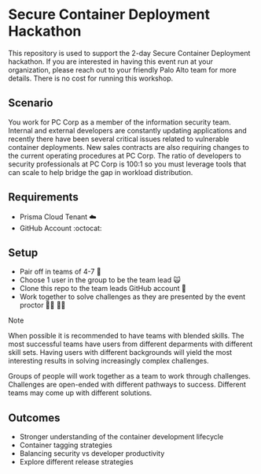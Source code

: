 #  Secure Container Deployment Hackathon

This repository is used to support the 2-day Secure Container Deployment hackathon. If you are interested in having this event run at your organization, please reach out to your friendly Palo Alto team for more details. There is no cost for running this workshop. 

## Scenario
You work for PC Corp as a member of the information security team. Internal and external developers are constantly updating applications and recently there have been several critical issues related to vulnerable container deployments. New sales contracts are also requiring changes to the current operating procedures at PC Corp. The ratio of developers to security professionals at PC Corp is 100:1 so you must leverage tools that can scale to help bridge the gap in workload distribution. 

## Requirements
* Prisma Cloud Tenant :cloud: 
* GitHub Account :octocat: 

## Setup
* Pair off in teams of 4-7 :busts_in_silhouette:
* Choose 1 user in the group to be the team lead :scream_cat:
* Clone this repo to the team leads GitHub account :file_folder:
* Work together to solve challenges as they are presented by the event proctor :man_teacher: :woman_teacher:

> [!NOTE]
> When possible it is recommended to have teams with blended skills.
> The most successful teams have users from different deparments with different skill sets.
> Having users with different backgrounds will yield the most interesting results in solving increasingly complex challenges.

Groups of people will work together as a team to work through challenges. Challenges are open-ended with different pathways to success. Different teams may come up with different solutions.

## Outcomes
* Stronger understanding of the container development lifecycle
* Container tagging strategies
* Balancing security vs developer productivity
* Explore different release strategies
